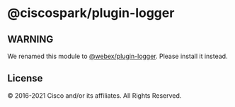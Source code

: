 # @ciscospark/plugin-logger

## WARNING

We renamed this module to
[@webex/plugin-logger](https://www.npmjs.com/package/@webex/plugin-logger).
Please install it instead.

## License

© 2016-2021 Cisco and/or its affiliates. All Rights Reserved.
